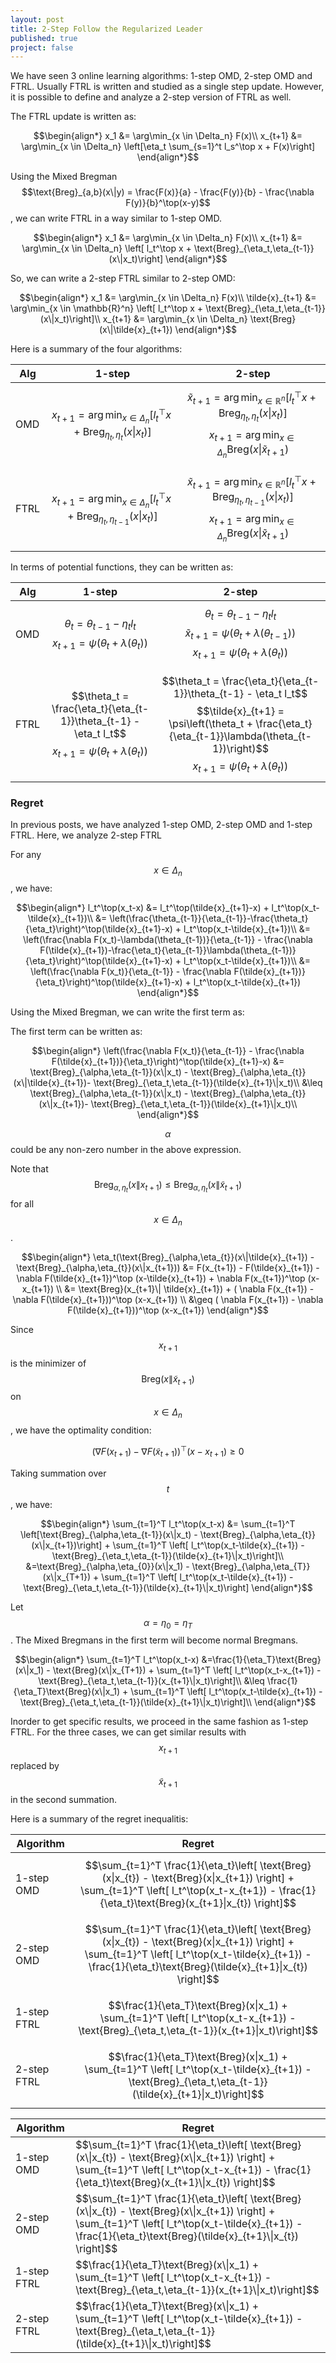 ```yaml
---
layout: post
title: 2-Step Follow the Regularized Leader
published: true
project: false
---
```


We have seen 3 online learning algorithms: 1-step OMD, 2-step OMD and FTRL. Usually FTRL is written and studied as a single step update. However, it is possible to define and analyze a 2-step version of FTRL as well.

The FTRL update is written as:

$$\begin{align*}
x_1 &= \arg\min_{x \in \Delta_n} F(x)\\
x_{t+1} &= \arg\min_{x \in \Delta_n} \left[\eta_t \sum_{s=1}^t l_s^\top x + F(x)\right]
\end{align*}$$

Using the Mixed Bregman $$\text{Breg}_{a,b}(x\|y) = \frac{F(x)}{a} - \frac{F(y)}{b} - \frac{\nabla F(y)}{b}^\top(x-y)$$, we can write FTRL in a way similar to 1-step OMD.

$$\begin{align*}
x_1 &= \arg\min_{x \in \Delta_n} F(x)\\
x_{t+1} &= \arg\min_{x \in \Delta_n} \left[ l_t^\top x + \text{Breg}_{\eta_t,\eta_{t-1}}(x\|x_t)\right]
\end{align*}$$

So, we can write a 2-step FTRL similar to 2-step OMD:

$$\begin{align*}
x_1 &= \arg\min_{x \in \Delta_n} F(x)\\
\tilde{x}_{t+1} &= \arg\min_{x \in \mathbb{R}^n} \left[ l_t^\top x + \text{Breg}_{\eta_t,\eta_{t-1}}(x\|x_t)\right]\\
x_{t+1} &= \arg\min_{x \in \Delta_n} \text{Breg}(x\|\tilde{x}_{t+1})
\end{align*}$$

Here is a summary of the four algorithms:

|Alg | 1-step  |2-step  |
|--|---|--|
|OMD |$$x_{t+1} = \arg\min_{x \in \Delta_n} \left[ l_t^\top x + \text{Breg}_{\eta_t,\eta_{t}}(x\|x_t)\right]$$  |  $$\tilde{x}_{t+1} = \arg\min_{x \in \mathbb{R}^n} \left[ l_t^\top x + \text{Breg}_{\eta_t,\eta_{t}}(x\|x_t)\right]$$$$x_{t+1} = \arg\min_{x \in \Delta_n} \text{Breg}(x\|\tilde{x}_{t+1})$$|
|FTRL| $$x_{t+1} = \arg\min_{x \in \Delta_n} \left[ l_t^\top x + \text{Breg}_{\eta_t,\eta_{t-1}}(x\|x_t)\right]$$  |  $$\tilde{x}_{t+1} = \arg\min_{x \in \mathbb{R}^n} \left[ l_t^\top x + \text{Breg}_{\eta_t,\eta_{t-1}}(x\|x_t)\right]$$$$x_{t+1} = \arg\min_{x \in \Delta_n} \text{Breg}(x\|\tilde{x}_{t+1})$$|

In terms of potential functions, they can be written as:

|Alg | 1-step  |2-step |
|--|---|--|
|OMD |$$\theta_t = \theta_{t-1} - \eta_t l_t$$$$x_{t+1} = \psi(\theta_t + \lambda(\theta_t))$$  |  $$\theta_t = \theta_{t-1} - \eta_t l_t$$$$\tilde{x}_{t+1} = \psi(\theta_t + \lambda(\theta_{t-1}))$$$$x_{t+1} = \psi(\theta_t + \lambda(\theta_{t}))$$|
|FTRL| $$\theta_t = \frac{\eta_t}{\eta_{t-1}}\theta_{t-1} - \eta_t l_t$$$$x_{t+1} = \psi(\theta_t + \lambda(\theta_t))$$  |  $$\theta_t = \frac{\eta_t}{\eta_{t-1}}\theta_{t-1} - \eta_t l_t$$$$\tilde{x}_{t+1} = \psi\left(\theta_t + \frac{\eta_t}{\eta_{t-1}}\lambda(\theta_{t-1})\right)$$$$x_{t+1} = \psi(\theta_t + \lambda(\theta_{t}))$$|

### Regret

In previous posts, we have analyzed 1-step OMD, 2-step OMD and 1-step FTRL. Here, we analyze 2-step FTRL

For any $$x \in \Delta_n$$, we have:

$$\begin{align*}
l_t^\top(x_t-x) &= l_t^\top(\tilde{x}_{t+1}-x) + l_t^\top(x_t-\tilde{x}_{t+1})\\
&= \left(\frac{\theta_{t-1}}{\eta_{t-1}}-\frac{\theta_t}{\eta_t}\right)^\top(\tilde{x}_{t+1}-x) + l_t^\top(x_t-\tilde{x}_{t+1})\\
&= \left(\frac{\nabla F(x_t)-\lambda(\theta_{t-1})}{\eta_{t-1}} - \frac{\nabla F(\tilde{x}_{t+1})-\frac{\eta_t}{\eta_{t-1}}\lambda(\theta_{t-1})}{\eta_t}\right)^\top(\tilde{x}_{t+1}-x) + l_t^\top(x_t-\tilde{x}_{t+1})\\
&= \left(\frac{\nabla F(x_t)}{\eta_{t-1}} - \frac{\nabla F(\tilde{x}_{t+1})}{\eta_t}\right)^\top(\tilde{x}_{t+1}-x) + l_t^\top(x_t-\tilde{x}_{t+1})
\end{align*}$$

Using the Mixed Bregman, we can write the first term as:

The first term can be written as:

$$\begin{align*}
\left(\frac{\nabla F(x_t)}{\eta_{t-1}} - \frac{\nabla F(\tilde{x}_{t+1})}{\eta_t}\right)^\top(\tilde{x}_{t+1}-x)  &= \text{Breg}_{\alpha,\eta_{t-1}}(x\|x_t) - \text{Breg}_{\alpha,\eta_{t}}(x\|\tilde{x}_{t+1})- \text{Breg}_{\eta_t,\eta_{t-1}}(\tilde{x}_{t+1}\|x_t)\\
&\leq  \text{Breg}_{\alpha,\eta_{t-1}}(x\|x_t) - \text{Breg}_{\alpha,\eta_{t}}(x\|x_{t+1})- \text{Breg}_{\eta_t,\eta_{t-1}}(\tilde{x}_{t+1}\|x_t)\\
\end{align*}$$

$$\alpha$$ could be any non-zero number in the above expression.

Note that $$\text{Breg}_{\alpha,\eta_{t}}(x\|x_{t+1}) \leq \text{Breg}_{\alpha,\eta_{t}}(x\|\tilde{x}_{t+1})$$ for all $$x \in \Delta_n$$.

$$\begin{align*}
 \eta_t(\text{Breg}_{\alpha,\eta_{t}}(x\|\tilde{x}_{t+1}) - \text{Breg}_{\alpha,\eta_{t}}(x\|x_{t+1}))  &= F(x_{t+1}) - F(\tilde{x}_{t+1}) - \nabla F(\tilde{x}_{t+1})^\top (x-\tilde{x}_{t+1}) + \nabla F(x_{t+1})^\top (x-x_{t+1}) \\
 &= \text{Breg}(x_{t+1}\| \tilde{x}_{t+1}) + ( \nabla F(x_{t+1}) - \nabla F(\tilde{x}_{t+1}))^\top (x-x_{t+1}) \\
 &\geq  ( \nabla F(x_{t+1}) - \nabla F(\tilde{x}_{t+1}))^\top (x-x_{t+1})
\end{align*}$$

Since $$x_{t+1}$$ is the minimizer of $$\text{Breg}(x\| \tilde{x}_{t+1})$$ on $$x \in \Delta_n$$, we have the optimality condition:

$$(\nabla F(x_{t+1} ) - \nabla F(\tilde{x}_{t+1}))^\top (x-x_{t+1}) \geq 0$$

Taking summation over $$t$$, we have:

$$\begin{align*}
\sum_{t=1}^T l_t^\top(x_t-x) &= \sum_{t=1}^T \left[\text{Breg}_{\alpha,\eta_{t-1}}(x\|x_t) - \text{Breg}_{\alpha,\eta_{t}}(x\|x_{t+1})\right] + \sum_{t=1}^T \left[ l_t^\top(x_t-\tilde{x}_{t+1}) -  \text{Breg}_{\eta_t,\eta_{t-1}}(\tilde{x}_{t+1}\|x_t)\right]\\
&=\text{Breg}_{\alpha,\eta_{0}}(x\|x_1) - \text{Breg}_{\alpha,\eta_{T}}(x\|x_{T+1}) + \sum_{t=1}^T \left[ l_t^\top(x_t-\tilde{x}_{t+1}) -  \text{Breg}_{\eta_t,\eta_{t-1}}(\tilde{x}_{t+1}\|x_t)\right]
\end{align*}$$

Let $$\alpha = \eta_0 = \eta_T$$. The Mixed Bregmans in the first term will become normal Bregmans.

$$\begin{align*}
\sum_{t=1}^T l_t^\top(x_t-x) &=\frac{1}{\eta_T}\text{Breg}(x\|x_1) - \text{Breg}(x\|x_{T+1}) + \sum_{t=1}^T \left[ l_t^\top(x_t-x_{t+1}) -  \text{Breg}_{\eta_t,\eta_{t-1}}(x_{t+1}\|x_t)\right]\\
&\leq \frac{1}{\eta_T}\text{Breg}(x\|x_1) + \sum_{t=1}^T \left[ l_t^\top(x_t-\tilde{x}_{t+1}) -  \text{Breg}_{\eta_t,\eta_{t-1}}(\tilde{x}_{t+1}\|x_t)\right]\\
\end{align*}$$

Inorder to get specific results, we proceed in the same fashion as 1-step FTRL. For the three cases, we can get similar results with $$x_{t+1}$$ replaced by $$\tilde{x}_{t+1}$$ in the second summation.

Here is a summary of the regret inequalitis:

|Algorithm | Regret |
|---|---|
|1-step OMD | $$\sum_{t=1}^T \frac{1}{\eta_t}\left[ \text{Breg}(x\|x_{t}) - \text{Breg}(x\|x_{t+1}) \right] + \sum_{t=1}^T \left[ l_t^\top(x_t-x_{t+1}) - \frac{1}{\eta_t}\text{Breg}(x_{t+1}\|x_{t}) \right]$$  |
|2-step OMD|    $$\sum_{t=1}^T \frac{1}{\eta_t}\left[ \text{Breg}(x\|x_{t}) - \text{Breg}(x\|x_{t+1}) \right] + \sum_{t=1}^T \left[ l_t^\top(x_t-\tilde{x}_{t+1}) - \frac{1}{\eta_t}\text{Breg}(\tilde{x}_{t+1}\|x_{t}) \right]$$|
|1-step  FTRL | $$\frac{1}{\eta_T}\text{Breg}(x\|x_1) + \sum_{t=1}^T \left[ l_t^\top(x_t-x_{t+1}) -  \text{Breg}_{\eta_t,\eta_{t-1}}(x_{t+1}\|x_t)\right]$$|
|2-step FTRL  |  $$\frac{1}{\eta_T}\text{Breg}(x\|x_1) + \sum_{t=1}^T \left[ l_t^\top(x_t-\tilde{x}_{t+1}) -  \text{Breg}_{\eta_t,\eta_{t-1}}(\tilde{x}_{t+1}\|x_t)\right]$$|


<table>
<thead>
  <tr>
    <th>Algorithm</th>
    <th>Regret</th>
  </tr>
</thead>
<tbody>
  <tr>
    <td>1-step OMD</td>
    <td>$$\sum_{t=1}^T \frac{1}{\eta_t}\left[ \text{Breg}(x\|x_{t}) - \text{Breg}(x\|x_{t+1}) \right] + \sum_{t=1}^T \left[ l_t^\top(x_t-x_{t+1}) - \frac{1}{\eta_t}\text{Breg}(x_{t+1}\|x_{t}) \right]$$</td>
  </tr>
  <tr>
    <td>2-step OMD</td>
    <td>$$\sum_{t=1}^T \frac{1}{\eta_t}\left[ \text{Breg}(x\|x_{t}) - \text{Breg}(x\|x_{t+1}) \right] + \sum_{t=1}^T \left[ l_t^\top(x_t-\tilde{x}_{t+1}) - \frac{1}{\eta_t}\text{Breg}(\tilde{x}_{t+1}\|x_{t}) \right]$$</td>
  </tr>
  <tr>
    <td>1-step  FTRL</td>
    <td>$$\frac{1}{\eta_T}\text{Breg}(x\|x_1) + \sum_{t=1}^T \left[ l_t^\top(x_t-x_{t+1}) -  \text{Breg}_{\eta_t,\eta_{t-1}}(x_{t+1}\|x_t)\right]$$</td>
  </tr>
  <tr>
    <td>2-step FTRL</td>
    <td>$$\frac{1}{\eta_T}\text{Breg}(x\|x_1) + \sum_{t=1}^T \left[ l_t^\top(x_t-\tilde{x}_{t+1}) -  \text{Breg}_{\eta_t,\eta_{t-1}}(\tilde{x}_{t+1}\|x_t)\right]$$</td>
  </tr>
</tbody>
</table>
